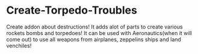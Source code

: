 # Create-Torpedo-Troubles
Create addon about destructions! It adds alot of parts to create various rockets bombs and torpedoes! 
It can be used with Aeronautics(when it will come out) to use all weapons from airplanes, zeppelins ships and land venchiles! 
